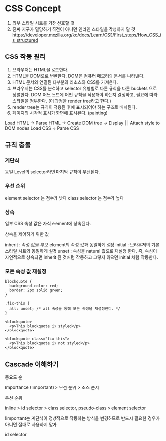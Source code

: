 # CSS Concept

1. 외부 스타일 시트를 가장 선호할 것
2. 진짜 지구가 멸망하기 직전이 아니면 인라인 스타일을 작성하지 말 것 https://developer.mozilla.org/ko/docs/Learn/CSS/First_steps/How_CSS_is_structured

## CSS 작동 원리

1. 브라우저는 HTML을 로드한다.
2. HTML을 DOM으로 변환한다. DOM은 컴퓨터 메모리의 문서를 나타낸다. 
3. HTML 문서와 연결된 대부분의 리소스와 CSS를 가져온다.
4. 브라우저는 CSS를 분석하고 selector 유형별로 다른 규칙을 다른 buckets 으로 정렬한다. DOM 어느 노드에 어떤 규칙을 적용해야 하는지 결정하고, 필요에 따라 스타일을 첨부한다. (이 과정을 render tree라고 한다.)
5. render tree는 규칙이 적용된 후에 표시되어야 하는 구조로 배치된다.
6. 페이지의 시각적 표시가 화면에 표시된다. (painting)

Load HTML -> Parse HTML -> Create DOM tree -> Display
                  |             | Attach style to DOM nodes
                Load CSS -> Parse CSS

## 규칙 충돌

### 계단식

동일 Level의 selector라면 마지막 규칙이 우선된다.

### 우선 순위

element selector 는 점수가 낮다
class selector 는 점수가 높다

### 상속

일부 CSS 속성 값은 자식 element에 상속된다.

상속을 제어하기 위한 값

inherit : 속성 값을 부모 element의 속성 값과 동일하게 설정
initial : 브라우저의 기본 스타일 시트와 동일하게 설정
unset : 속성을 natural 값으로 재설정 한다. 즉, 속성이 자연적으로 상속되면 inherit 된 것처럼 작동하고 그렇지 않으면 initial 처럼 작동한다.

### 모든 속성 값 재설정

```
blockquote {
  background-color: red;
  border: 2px solid green;
}

.fix-this {
  all: unset; /* all 속성을 통해 모든 속성을 재설정한다. */
}
```

```
<blockquote>
  <p>This blockquote is styled</p>
</blockquote>

<blockquote class="fix-this">
  <p>This blockquote is not styled</p>
</blockquote>
```

## Cascade 이해하기

중요도 순

Importance (!important) > 우선 순위 > 소스 순서

우선 순위

inline > id selector > class selector, pseudo-class > element selector

!important는 계단식이 정상적으로 작동하는 방식을 변경하므로 반드시 필요한 경우가 아니면 절대로 사용하지 말자

id selector
